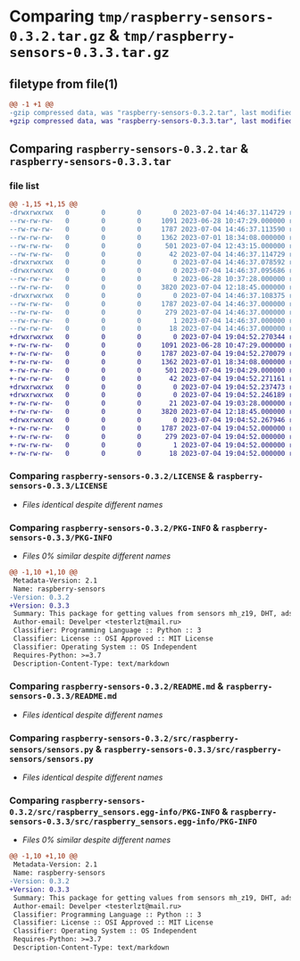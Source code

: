 # Comparing `tmp/raspberry-sensors-0.3.2.tar.gz` & `tmp/raspberry-sensors-0.3.3.tar.gz`

## filetype from file(1)

```diff
@@ -1 +1 @@
-gzip compressed data, was "raspberry-sensors-0.3.2.tar", last modified: Tue Jul  4 14:46:37 2023, max compression
+gzip compressed data, was "raspberry-sensors-0.3.3.tar", last modified: Tue Jul  4 19:04:52 2023, max compression
```

## Comparing `raspberry-sensors-0.3.2.tar` & `raspberry-sensors-0.3.3.tar`

### file list

```diff
@@ -1,15 +1,15 @@
-drwxrwxrwx   0        0        0        0 2023-07-04 14:46:37.114729 raspberry-sensors-0.3.2/
--rw-rw-rw-   0        0        0     1091 2023-06-28 10:47:29.000000 raspberry-sensors-0.3.2/LICENSE
--rw-rw-rw-   0        0        0     1787 2023-07-04 14:46:37.113590 raspberry-sensors-0.3.2/PKG-INFO
--rw-rw-rw-   0        0        0     1362 2023-07-01 18:34:08.000000 raspberry-sensors-0.3.2/README.md
--rw-rw-rw-   0        0        0      501 2023-07-04 12:43:15.000000 raspberry-sensors-0.3.2/pyproject.toml
--rw-rw-rw-   0        0        0       42 2023-07-04 14:46:37.114729 raspberry-sensors-0.3.2/setup.cfg
-drwxrwxrwx   0        0        0        0 2023-07-04 14:46:37.078592 raspberry-sensors-0.3.2/src/
-drwxrwxrwx   0        0        0        0 2023-07-04 14:46:37.095686 raspberry-sensors-0.3.2/src/raspberry-sensors/
--rw-rw-rw-   0        0        0        0 2023-06-28 10:37:28.000000 raspberry-sensors-0.3.2/src/raspberry-sensors/__init__.py
--rw-rw-rw-   0        0        0     3820 2023-07-04 12:18:45.000000 raspberry-sensors-0.3.2/src/raspberry-sensors/sensors.py
-drwxrwxrwx   0        0        0        0 2023-07-04 14:46:37.108375 raspberry-sensors-0.3.2/src/raspberry_sensors.egg-info/
--rw-rw-rw-   0        0        0     1787 2023-07-04 14:46:37.000000 raspberry-sensors-0.3.2/src/raspberry_sensors.egg-info/PKG-INFO
--rw-rw-rw-   0        0        0      279 2023-07-04 14:46:37.000000 raspberry-sensors-0.3.2/src/raspberry_sensors.egg-info/SOURCES.txt
--rw-rw-rw-   0        0        0        1 2023-07-04 14:46:37.000000 raspberry-sensors-0.3.2/src/raspberry_sensors.egg-info/dependency_links.txt
--rw-rw-rw-   0        0        0       18 2023-07-04 14:46:37.000000 raspberry-sensors-0.3.2/src/raspberry_sensors.egg-info/top_level.txt
+drwxrwxrwx   0        0        0        0 2023-07-04 19:04:52.270344 raspberry-sensors-0.3.3/
+-rw-rw-rw-   0        0        0     1091 2023-06-28 10:47:29.000000 raspberry-sensors-0.3.3/LICENSE
+-rw-rw-rw-   0        0        0     1787 2023-07-04 19:04:52.270079 raspberry-sensors-0.3.3/PKG-INFO
+-rw-rw-rw-   0        0        0     1362 2023-07-01 18:34:08.000000 raspberry-sensors-0.3.3/README.md
+-rw-rw-rw-   0        0        0      501 2023-07-04 19:04:29.000000 raspberry-sensors-0.3.3/pyproject.toml
+-rw-rw-rw-   0        0        0       42 2023-07-04 19:04:52.271161 raspberry-sensors-0.3.3/setup.cfg
+drwxrwxrwx   0        0        0        0 2023-07-04 19:04:52.237473 raspberry-sensors-0.3.3/src/
+drwxrwxrwx   0        0        0        0 2023-07-04 19:04:52.246189 raspberry-sensors-0.3.3/src/raspberry-sensors/
+-rw-rw-rw-   0        0        0       21 2023-07-04 19:03:28.000000 raspberry-sensors-0.3.3/src/raspberry-sensors/__init__.py
+-rw-rw-rw-   0        0        0     3820 2023-07-04 12:18:45.000000 raspberry-sensors-0.3.3/src/raspberry-sensors/sensors.py
+drwxrwxrwx   0        0        0        0 2023-07-04 19:04:52.267946 raspberry-sensors-0.3.3/src/raspberry_sensors.egg-info/
+-rw-rw-rw-   0        0        0     1787 2023-07-04 19:04:52.000000 raspberry-sensors-0.3.3/src/raspberry_sensors.egg-info/PKG-INFO
+-rw-rw-rw-   0        0        0      279 2023-07-04 19:04:52.000000 raspberry-sensors-0.3.3/src/raspberry_sensors.egg-info/SOURCES.txt
+-rw-rw-rw-   0        0        0        1 2023-07-04 19:04:52.000000 raspberry-sensors-0.3.3/src/raspberry_sensors.egg-info/dependency_links.txt
+-rw-rw-rw-   0        0        0       18 2023-07-04 19:04:52.000000 raspberry-sensors-0.3.3/src/raspberry_sensors.egg-info/top_level.txt
```

### Comparing `raspberry-sensors-0.3.2/LICENSE` & `raspberry-sensors-0.3.3/LICENSE`

 * *Files identical despite different names*

### Comparing `raspberry-sensors-0.3.2/PKG-INFO` & `raspberry-sensors-0.3.3/PKG-INFO`

 * *Files 0% similar despite different names*

```diff
@@ -1,10 +1,10 @@
 Metadata-Version: 2.1
 Name: raspberry-sensors
-Version: 0.3.2
+Version: 0.3.3
 Summary: This package for getting values from sensors mh_z19, DHT, ads1015
 Author-email: Develper <testerlzt@mail.ru>
 Classifier: Programming Language :: Python :: 3
 Classifier: License :: OSI Approved :: MIT License
 Classifier: Operating System :: OS Independent
 Requires-Python: >=3.7
 Description-Content-Type: text/markdown
```

### Comparing `raspberry-sensors-0.3.2/README.md` & `raspberry-sensors-0.3.3/README.md`

 * *Files identical despite different names*

### Comparing `raspberry-sensors-0.3.2/src/raspberry-sensors/sensors.py` & `raspberry-sensors-0.3.3/src/raspberry-sensors/sensors.py`

 * *Files identical despite different names*

### Comparing `raspberry-sensors-0.3.2/src/raspberry_sensors.egg-info/PKG-INFO` & `raspberry-sensors-0.3.3/src/raspberry_sensors.egg-info/PKG-INFO`

 * *Files 0% similar despite different names*

```diff
@@ -1,10 +1,10 @@
 Metadata-Version: 2.1
 Name: raspberry-sensors
-Version: 0.3.2
+Version: 0.3.3
 Summary: This package for getting values from sensors mh_z19, DHT, ads1015
 Author-email: Develper <testerlzt@mail.ru>
 Classifier: Programming Language :: Python :: 3
 Classifier: License :: OSI Approved :: MIT License
 Classifier: Operating System :: OS Independent
 Requires-Python: >=3.7
 Description-Content-Type: text/markdown
```

